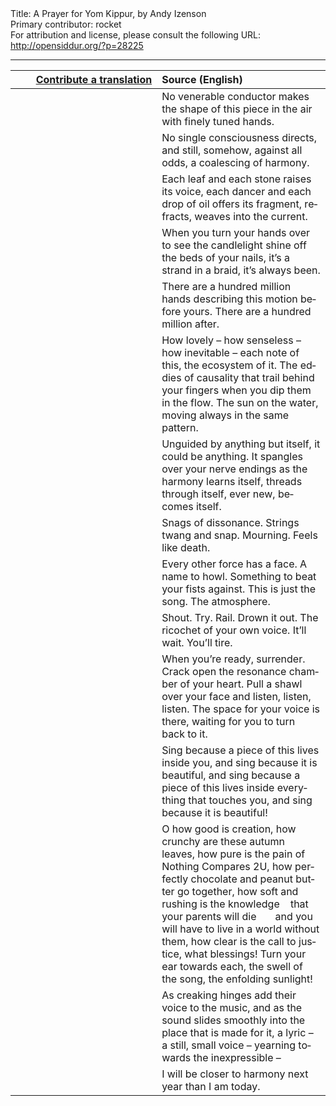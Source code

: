 <html>
<head></head>
<body>
Title: A Prayer for Yom Kippur, by Andy Izenson<br />
Primary contributor: rocket<br />
For attribution and license, please consult the following URL: <a href="http://opensiddur.org/?p=28225">http://opensiddur.org/?p=28225</a>
<p />
<hr />

<table style="margin-left: auto;margin-right: auto;" class="draggable">
<thead><tr><th id="x" style="text-align: right;"><a href="https://opensiddur.org/contributing/upload/">Contribute a translation</a></th><th style="text-align: left;">Source (English)</th></tr></thead>
<tbody>
<tr><td style="vertical-align:top;" width="46%">
<div class="liturgy" lang="he">

</span></div></td>
 
<td style="vertical-align:top;" width="53%">
<div class="english" lang="en">
No venerable conductor makes the shape of this piece in the air 
with finely tuned hands. 
</div></td></tr>


<tr><td style="vertical-align:top;" width="46%">
<div class="liturgy" lang="he">

</span></div></td>
 
<td style="vertical-align:top;" width="53%">
<div class="english" lang="en">
No single consciousness directs, 
and still, somehow,
against all odds, 
a coalescing of harmony. 
</div></td></tr>


<tr><td style="vertical-align:top;" width="46%">
<div class="liturgy" lang="he">

</span></div></td>
 
<td style="vertical-align:top;" width="53%">
<div class="english" lang="en">
Each leaf and each stone 
raises its voice, 
each dancer and each drop of oil 
offers its fragment, 
refracts, 
weaves into the current. 
</div></td></tr>


<tr><td style="vertical-align:top;" width="46%">
<div class="liturgy" lang="he">

</span></div></td>
 
<td style="vertical-align:top;" width="53%">
<div class="english" lang="en">
When you turn your hands over to see 
the candlelight shine off the beds of your nails, 
it’s a strand in a braid, 
it’s always been.
</div></td></tr>


<tr><td style="vertical-align:top;" width="46%">
<div class="liturgy" lang="he">

</span></div></td>
 
<td style="vertical-align:top;" width="53%">
<div class="english" lang="en">
There are a hundred million hands describing this motion before yours. 
There are a hundred million after.
</div></td></tr>


<tr><td style="vertical-align:top;" width="46%">
<div class="liturgy" lang="he">

</span></div></td>
 
<td style="vertical-align:top;" width="53%">
<div class="english" lang="en">
How lovely – 
how senseless – 
how inevitable – 
each note of this, the ecosystem of it. 
The eddies of causality that trail behind your fingers when you dip them in the flow. 
The sun on the water, moving always in the same pattern.
</div></td></tr>


<tr><td style="vertical-align:top;" width="46%">
<div class="liturgy" lang="he">

</span></div></td>
 
<td style="vertical-align:top;" width="53%">
<div class="english" lang="en">
Unguided by anything but itself, 
it could be anything. 
It spangles over your nerve endings 
as the harmony learns itself, 
threads through itself, 
ever new, becomes itself.  
</div></td></tr>


<tr><td style="vertical-align:top;" width="46%">
<div class="liturgy" lang="he">

</span></div></td>
 
<td style="vertical-align:top;" width="53%">
<div class="english" lang="en">
Snags of dissonance. 
Strings twang and snap. 
Mourning. Feels like death.
</div></td></tr>


<tr><td style="vertical-align:top;" width="46%">
<div class="liturgy" lang="he">

</span></div></td>
 
<td style="vertical-align:top;" width="53%">
<div class="english" lang="en">
Every other force has a face. 
A name to howl. 
Something to beat your fists against. 
This is just the song. The atmosphere.
</div></td></tr>


<tr><td style="vertical-align:top;" width="46%">
<div class="liturgy" lang="he">

</span></div></td>
 
<td style="vertical-align:top;" width="53%">
<div class="english" lang="en">
Shout. Try. Rail. Drown it out. 
The ricochet of your own voice. 
It’ll wait. 
You’ll tire.
</div></td></tr>


<tr><td style="vertical-align:top;" width="46%">
<div class="liturgy" lang="he">

</span></div></td>
 
<td style="vertical-align:top;" width="53%">
<div class="english" lang="en">
When you’re ready, 
surrender. 
Crack open the resonance chamber of your heart. 
Pull a shawl over your face 
and listen, listen, listen. 
The space for your voice is there, 
waiting for you to turn back to it.
</div></td></tr>


<tr><td style="vertical-align:top;" width="46%">
<div class="liturgy" lang="he">

</span></div></td>
 
<td style="vertical-align:top;" width="53%">
<div class="english" lang="en">
Sing because a piece of this lives inside you, 
and sing because it is beautiful, 
and sing because a piece of this lives inside everything that touches you, 
and sing because it is beautiful!
</div></td></tr>


<tr><td style="vertical-align:top;" width="46%">
<div class="liturgy" lang="he">

</span></div></td>
 
<td style="vertical-align:top;" width="53%">
<div class="english" lang="en">
O how good is creation, 
how crunchy are these autumn leaves, 
how pure is the pain of Nothing Compares 2U, 
how perfectly chocolate and peanut butter go together, 
how soft and rushing is the knowledge
&nbsp;&nbsp;&nbsp;that your parents will die
&nbsp;&nbsp;&nbsp;&nbsp;&nbsp;&nbsp;and you will have to live in a world without them, 
how clear is the call to justice, what blessings! 
Turn your ear towards each, 
the swell of the song, 
the enfolding sunlight!
</div></td></tr>


<tr><td style="vertical-align:top;" width="46%">
<div class="liturgy" lang="he">

</span></div></td>
 
<td style="vertical-align:top;" width="53%">
<div class="english" lang="en">
As creaking hinges add their voice to the music, 
and as the sound slides smoothly into the place that is made for it, 
a lyric – 
a still, small voice – 
yearning towards the inexpressible –
</div></td></tr>


<tr><td style="vertical-align:top;" width="46%">
<div class="liturgy" lang="he">

</span></div></td>
 
<td style="vertical-align:top;" width="53%">
<div class="english" lang="en">
I will be closer to harmony next year than I am today.
</div></td></tr>
</tbody></table>
</body>
</html>